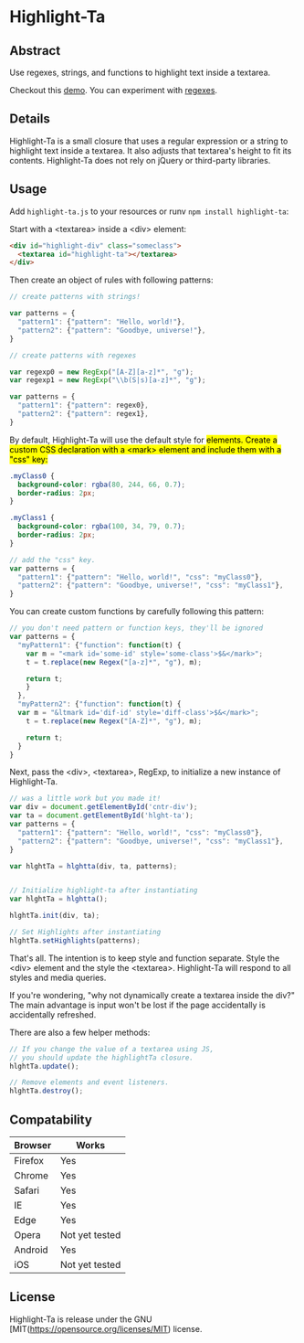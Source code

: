 # Highlight-Ta #

## Abstract ##

Use regexes, strings, and functions to highlight text inside a textarea.

Checkout this [demo](https://taylor-vann.github.io/highlight-ta/). You can experiment with [regexes](https://taylor-vann.github.io/highlight-ta/regex-test).

## Details ##

Highlight-Ta is a small closure that uses a regular expression or a string to highlight text inside a textarea. It also adjusts that textarea's height to fit its contents. Highlight-Ta does not rely on jQuery or third-party libraries.

## Usage ##

Add `highlight-ta.js` to your resources or runv `npm install highlight-ta`:

Start with a \<textarea\> inside a \<div\> element:

```HTML
<div id="highlight-div" class="someclass">
  <textarea id="highlight-ta"></textarea>
</div>
```

Then create an object of rules with following patterns:

```Javascript
// create patterns with strings!

var patterns = {
  "pattern1": {"pattern": "Hello, world!"},
  "pattern2": {"pattern": "Goodbye, universe!"},
}
```

```JavaScript
// create patterns with regexes

var regexp0 = new RegExp("[A-Z][a-z]*", "g");
var regexp1 = new RegExp("\\b(S|s)[a-z]*", "g");

var patterns = {
  "pattern1": {"pattern": regex0},
  "pattern2": {"pattern": regex1},
}
```


By default, Highlight-Ta will use the default style for <mark> elements. Create a custom CSS declaration with a \<mark\> element and include them with a "css" key:

```CSS
.myClass0 {
  background-color: rgba(80, 244, 66, 0.7);
  border-radius: 2px;
}

.myClass1 {
  background-color: rgba(100, 34, 79, 0.7);
  border-radius: 2px;
}
```

```JavaScript
// add the "css" key.
var patterns = {
  "pattern1": {"pattern": "Hello, world!", "css": "myClass0"},
  "pattern2": {"pattern": "Goodbye, universe!", "css": "myClass1"},
}
```

You can create custom functions by carefully following this pattern:

```JavaScript
// you don't need pattern or function keys, they'll be ignored
var patterns = {
  "myPattern1": {"function": function(t) {
    var m = "<mark id='some-id' style='some-class'>$&</mark>";
    t = t.replace(new Regex("[a-z]*", "g"), m);

    return t;
    }
  },
  "myPattern2": {"function": function(t) {
  var m = "&ltmark id='dif-id' style='diff-class'>$&</mark>";
    t = t.replace(new Regex("[A-Z]*", "g"), m);

    return t;
  }
}
```


Next, pass the \<div\>, \<textarea\>, RegExp, to initialize a new instance of Highlight-Ta.

```Javascript
// was a little work but you made it!
var div = document.getElementById('cntr-div');
var ta = document.getElementById('hlght-ta');
var patterns = {
  "pattern1": {"pattern": "Hello, world!", "css": "myClass0"},
  "pattern2": {"pattern": "Goodbye, universe!", "css": "myClass1"},
}

var hlghtTa = hlghtta(div, ta, patterns);


// Initialize highlight-ta after instantiating
var hlghtTa = hlghtta();

hlghtTa.init(div, ta);

// Set Highlights after instantiating
hlghtTa.setHighlights(patterns);
```


That's all. The intention is to keep style and function separate. Style the \<div\> element and the style the \<textarea\>. Highlight-Ta will respond to all styles and media queries.

If you're wondering, "why not dynamically create a textarea inside the div?" The main advantage is input won't be lost if the page accidentally is accidentally refreshed.

There are also a few helper methods:

```Javascript
// If you change the value of a textarea using JS,
// you should update the highlightTa closure.
hlghtTa.update();

// Remove elements and event listeners.
hlghtTa.destroy();
```

## Compatability ##

Browser | Works
---|---
Firefox | Yes
Chrome | Yes
Safari | Yes
IE | Yes
Edge | Yes
Opera | Not yet tested
Android | Yes
iOS | Not yet tested

## License ##

Highlight-Ta is release under the GNU [MIT(https://opensource.org/licenses/MIT) license.
